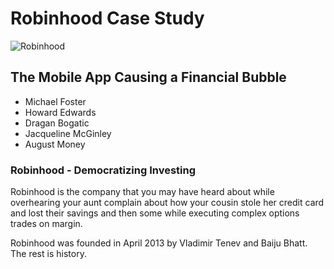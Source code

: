 # Robinhood Case Study

![Robinhood](https://a57.foxnews.com/static.foxbusiness.com/foxbusiness.com/content/uploads/2020/05/0/0/Robinhood.png?ve=1&tl=1)

## The Mobile App Causing a Financial Bubble

- Michael Foster
- Howard Edwards
- Dragan Bogatic
- Jacqueline McGinley
- August Money

### Robinhood - Democratizing Investing

Robinhood is the company that you may have heard about while overhearing your aunt complain about how your cousin stole her credit card and lost their savings and then some while executing complex options trades on margin. 

Robinhood was founded in April 2013 by Vladimir Tenev and Baiju Bhatt. The rest is history.